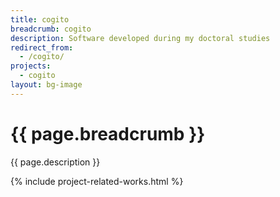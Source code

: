 ```yaml
---
title: cogito
breadcrumb: cogito
description: Software developed during my doctoral studies
redirect_from:
  - /cogito/
projects:
  - cogito
layout: bg-image
---
```

# {{ page.breadcrumb }}

{{ page.description }}

{% include project-related-works.html %}
